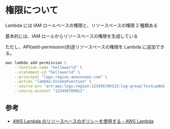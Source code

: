 # 権限について

Lambda には IAM ロールベースの権限と、リソースベースの権限 2 種類ある

基本的には、IAM ロールからリソースベースの権限を生成している

ただし、API(add-permission)別途リソースベースの権限を Lambda に追加できる。

```bash
aws lambda add-permission \
    --function-name "helloworld" \
    --statement-id "helloworld" \
    --principal "logs.region.amazonaws.com" \
    --action "lambda:InvokeFunction" \
    --source-arn "arn:aws:logs:region:123456789123:log-group:TestLambda:*" \
    --source-account "123456789012"
```

## 参考

- [AWS Lambda のリソースベースのポリシーを使用する - AWS Lambda](https://docs.aws.amazon.com/ja_jp/lambda/latest/dg/access-control-resource-based.html)
